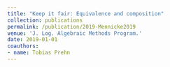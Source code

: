 ```yaml
---
title: "Keep it fair: Equivalence and composition"
collection: publications
permalink: /publication/2019-Mennicke2019
venue: 'J. Log. Algebraic Methods Program.'
date: 2019-01-01
coauthors:
- name: Tobias Prehn
---
```

